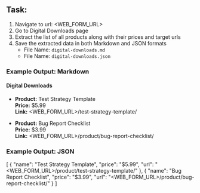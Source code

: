 ## Task: 
1. Navigate to url: <WEB_FORM_URL>
2. Go to Digital Downloads page
3. Extract the list of all products along with their prices and target urls
4. Save the extracted data in both Markdown and JSON formats
   * File Name: `digital-downloads.md`
   * File Name: `digital-downloads.json` 

### Example Output: Markdown

#### Digital Downloads

- **Product:** Test Strategy Template  
  **Price:** $5.99  
  **Link:** <WEB_FORM_URL>/test-strategy-template/

- **Product:** Bug Report Checklist  
  **Price:** $3.99  
  **Link:** <WEB_FORM_URL>/product/bug-report-checklist/

 
### Example Output: JSON
[
  {
    "name": "Test Strategy Template",
    "price": "$5.99",
    "url": "<WEB_FORM_URL>/product/test-strategy-template/"
  },
  {
    "name": "Bug Report Checklist",
    "price": "$3.99",
    "url": "<WEB_FORM_URL>/product/bug-report-checklist/"
  }
]

